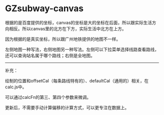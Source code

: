 # GZsubway-canvas

根据的是百度提供的坐标，canvas的坐标是大的坐标在后面，所以跟实际生活方向相反。所以canvas里的北方在下方，实际生活中北方在上方。

因为根据的是真实坐标，所以跟广州地铁提供的地图不一样。

左侧地图一种写法，右侧地图另一种写法。左侧可以下拉菜单选择线路查看路线，还可以查询站名属于哪个路线；右侧是全地图。

---

补充：

绘制的位置和offsetCal（每条路线特有的）、defaultCal（通用的）相关，在calc.js中。

可以通过calcFn的第三、第四个参数来微调。

更新后，不需要手动计算偏移的计算方式，可以更专注在数据上。
